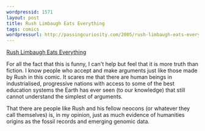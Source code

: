 ```yaml
---
wordpressid: 1571
layout: post
title: Rush Limbaugh Eats Everything
tags: comics
wordpressurl: http://passingcuriosity.com/2005/rush-limbaugh-eats-everything/
---
```


<a href="http://www.e-sheep.com/rusheats/">Rush Limbaugh Eats Everything</a>

For all the fact that this is funny, I can't help but feel that it is more
truth than fiction. I know people who accept and make arguments just like those
made by Rush in this comic. It scares me that there are human beings in
industrialised, progressive nations with access to some of the best education
systems the Earth has ever seen (to our knowledge) that still cannot understand
the simplest of arguments.

That there are people like Rush and his fellow neocons (or whatever they call
themselves) is, in my opinion, just as much evidence of humanities origins as
the fossil records and emerging genomic data.

